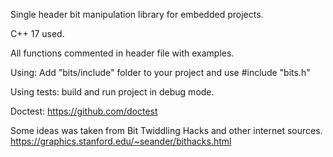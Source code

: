 Single header bit manipulation library for embedded projects.

C++ 17 used.

All functions commented in header file with examples.

Using:
Add "bits/include" folder to your project and use #include "bits.h"

Using tests: build and run project in debug mode.

Doctest: https://github.com/doctest

Some ideas was taken from Bit Twiddling Hacks and other internet sources.
https://graphics.stanford.edu/~seander/bithacks.html